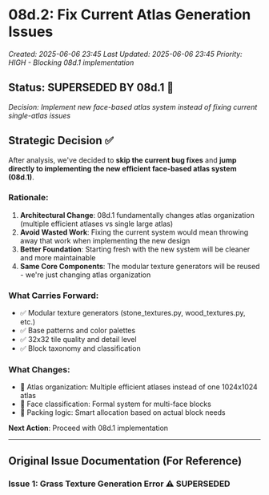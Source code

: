 # 08d.2: Fix Current Atlas Generation Issues  
*Created: 2025-06-06 23:45*
*Last Updated: 2025-06-06 23:45*
*Priority: HIGH - Blocking 08d.1 implementation*

## Status: SUPERSEDED BY 08d.1 🔄
*Decision: Implement new face-based atlas system instead of fixing current single-atlas issues*

## Strategic Decision ✅

After analysis, we've decided to **skip the current bug fixes** and **jump directly to implementing the new efficient face-based atlas system (08d.1)**. 

### Rationale:
1. **Architectural Change**: 08d.1 fundamentally changes atlas organization (multiple efficient atlases vs single large atlas)
2. **Avoid Wasted Work**: Fixing the current system would mean throwing away that work when implementing the new design
3. **Better Foundation**: Starting fresh with the new system will be cleaner and more maintainable
4. **Same Core Components**: The modular texture generators will be reused - we're just changing atlas organization

### What Carries Forward:
- ✅ Modular texture generators (stone_textures.py, wood_textures.py, etc.)
- ✅ Base patterns and color palettes
- ✅ 32x32 tile quality and detail level
- ✅ Block taxonomy and classification

### What Changes:
- 🔄 Atlas organization: Multiple efficient atlases instead of one 1024x1024 atlas
- 🔄 Face classification: Formal system for multi-face blocks
- 🔄 Packing logic: Smart allocation based on actual block needs

**Next Action**: Proceed with 08d.1 implementation

---

## Original Issue Documentation (For Reference)

### Issue 1: Grass Texture Generation Error ⚠️ SUPERSEDED
